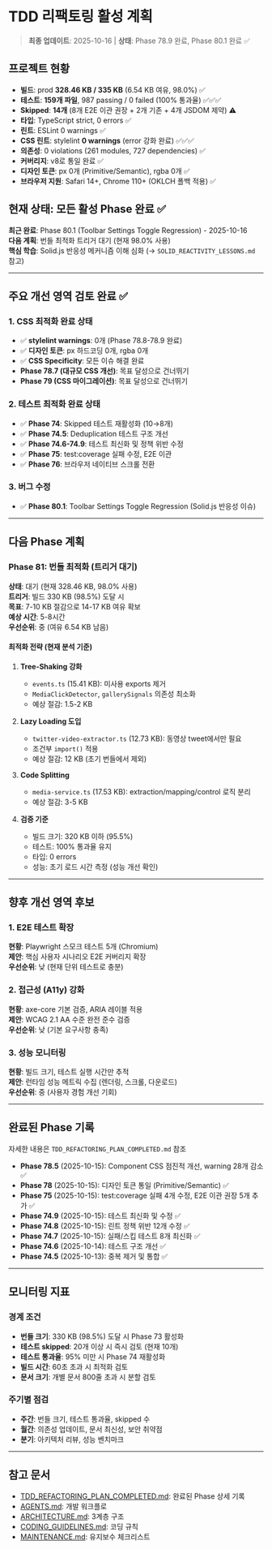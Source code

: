 # TDD 리팩토링 활성 계획

> **최종 업데이트**: 2025-10-16 | **상태**: Phase 78.9 완료, Phase 80.1 완료 ✅

## 프로젝트 현황

- **빌드**: prod **328.46 KB / 335 KB** (6.54 KB 여유, 98.0%) ✅
- **테스트**: **159개 파일**, 987 passing / 0 failed (100% 통과율) ✅✅✅
- **Skipped**: **14개** (8개 E2E 이관 권장 + 2개 기존 + 4개 JSDOM 제약) ⚠️
- **타입**: TypeScript strict, 0 errors ✅
- **린트**: ESLint 0 warnings ✅
- **CSS 린트**: stylelint **0 warnings** (error 강화 완료) ✅✅✅
- **의존성**: 0 violations (261 modules, 727 dependencies) ✅
- **커버리지**: v8로 통일 완료 ✅
- **디자인 토큰**: px 0개 (Primitive/Semantic), rgba 0개 ✅
- **브라우저 지원**: Safari 14+, Chrome 110+ (OKLCH 폴백 적용) ✅

## 현재 상태: 모든 활성 Phase 완료 ✅

**최근 완료**: Phase 80.1 (Toolbar Settings Toggle Regression) - 2025-10-16  
**다음 계획**: 번들 최적화 트리거 대기 (현재 98.0% 사용)  
**핵심 학습**: Solid.js 반응성 메커니즘 이해 심화 (→
`SOLID_REACTIVITY_LESSONS.md` 참고)

---

## 주요 개선 영역 검토 완료 ✅

### 1. CSS 최적화 완료 상태

- ✅ **stylelint warnings**: 0개 (Phase 78.8-78.9 완료)
- ✅ **디자인 토큰**: px 하드코딩 0개, rgba 0개
- ✅ **CSS Specificity**: 모든 이슈 해결 완료
- **Phase 78.7 (대규모 CSS 개선)**: 목표 달성으로 건너뛰기
- **Phase 79 (CSS 마이그레이션)**: 목표 달성으로 건너뛰기

### 2. 테스트 최적화 완료 상태

- ✅ **Phase 74**: Skipped 테스트 재활성화 (10→8개)
- ✅ **Phase 74.5**: Deduplication 테스트 구조 개선
- ✅ **Phase 74.6-74.9**: 테스트 최신화 및 정책 위반 수정
- ✅ **Phase 75**: test:coverage 실패 수정, E2E 이관
- ✅ **Phase 76**: 브라우저 네이티브 스크롤 전환

### 3. 버그 수정

- ✅ **Phase 80.1**: Toolbar Settings Toggle Regression (Solid.js 반응성 이슈)

---

## 다음 Phase 계획

### Phase 81: 번들 최적화 (트리거 대기)

**상태**: 대기 (현재 328.46 KB, 98.0% 사용)  
**트리거**: 빌드 330 KB (98.5%) 도달 시  
**목표**: 7-10 KB 절감으로 14-17 KB 여유 확보  
**예상 시간**: 5-8시간  
**우선순위**: 중 (여유 6.54 KB 남음)

#### 최적화 전략 (현재 분석 기준)

1. **Tree-Shaking 강화**
   - `events.ts` (15.41 KB): 미사용 exports 제거
   - `MediaClickDetector`, `gallerySignals` 의존성 최소화
   - 예상 절감: 1.5-2 KB

2. **Lazy Loading 도입**
   - `twitter-video-extractor.ts` (12.73 KB): 동영상 tweet에서만 필요
   - 조건부 `import()` 적용
   - 예상 절감: 12 KB (초기 번들에서 제외)

3. **Code Splitting**
   - `media-service.ts` (17.53 KB): extraction/mapping/control 로직 분리
   - 예상 절감: 3-5 KB

4. **검증 기준**
   - 빌드 크기: 320 KB 이하 (95.5%)
   - 테스트: 100% 통과율 유지
   - 타입: 0 errors
   - 성능: 초기 로드 시간 측정 (성능 개선 확인)

---

## 향후 개선 영역 후보

### 1. E2E 테스트 확장

**현황**: Playwright 스모크 테스트 5개 (Chromium)  
**제안**: 핵심 사용자 시나리오 E2E 커버리지 확장  
**우선순위**: 낮 (현재 단위 테스트로 충분)

### 2. 접근성 (A11y) 강화

**현황**: axe-core 기본 검증, ARIA 레이블 적용  
**제안**: WCAG 2.1 AA 수준 완전 준수 검증  
**우선순위**: 낮 (기본 요구사항 충족)

### 3. 성능 모니터링

**현황**: 빌드 크기, 테스트 실행 시간만 추적  
**제안**: 런타임 성능 메트릭 수집 (렌더링, 스크롤, 다운로드)  
**우선순위**: 중 (사용자 경험 개선 기회)

---

## 완료된 Phase 기록

자세한 내용은 `TDD_REFACTORING_PLAN_COMPLETED.md` 참조

- **Phase 78.5** (2025-10-15): Component CSS 점진적 개선, warning 28개 감소 ✅
- **Phase 78** (2025-10-15): 디자인 토큰 통일 (Primitive/Semantic) ✅
- **Phase 75** (2025-10-15): test:coverage 실패 4개 수정, E2E 이관 권장 5개 추가
  ✅
- **Phase 74.9** (2025-10-15): 테스트 최신화 및 수정 ✅
- **Phase 74.8** (2025-10-15): 린트 정책 위반 12개 수정 ✅
- **Phase 74.7** (2025-10-15): 실패/스킵 테스트 8개 최신화 ✅
- **Phase 74.6** (2025-10-14): 테스트 구조 개선 ✅
- **Phase 74.5** (2025-10-13): 중복 제거 및 통합 ✅

---

## 모니터링 지표

### 경계 조건

- **번들 크기**: 330 KB (98.5%) 도달 시 Phase 73 활성화
- **테스트 skipped**: 20개 이상 시 즉시 검토 (현재 10개)
- **테스트 통과율**: 95% 미만 시 Phase 74 재활성화
- **빌드 시간**: 60초 초과 시 최적화 검토
- **문서 크기**: 개별 문서 800줄 초과 시 분할 검토

### 주기별 점검

- **주간**: 번들 크기, 테스트 통과율, skipped 수
- **월간**: 의존성 업데이트, 문서 최신성, 보안 취약점
- **분기**: 아키텍처 리뷰, 성능 벤치마크

---

## 참고 문서

- [TDD_REFACTORING_PLAN_COMPLETED.md](./TDD_REFACTORING_PLAN_COMPLETED.md):
  완료된 Phase 상세 기록
- [AGENTS.md](../AGENTS.md): 개발 워크플로
- [ARCHITECTURE.md](./ARCHITECTURE.md): 3계층 구조
- [CODING_GUIDELINES.md](./CODING_GUIDELINES.md): 코딩 규칙
- [MAINTENANCE.md](./MAINTENANCE.md): 유지보수 체크리스트
